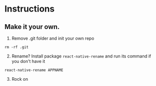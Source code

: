 # Instructions


## Make it your own.

1. Remove .git folder and init your own repo

`rm -rf .git`

2. Rename? Install package `react-native-rename` and run its command if you don't have it

`react-native-rename APPNAME`

3. Rock on
